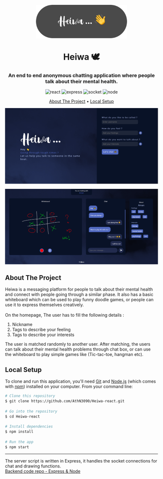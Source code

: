 <p align="center">
   <img width="300px"  src="./readme-images/banner.png" />
</p>
<h1 align="center">Heiwa 🕊</h1>
<h3 align="center">An end to end anonymous chatting application where people talk about their mental health.</h3>

<p align="center">
    <img src="https://img.shields.io/badge/react-%2320232a.svg?style=for-the-badge&logo=react&logoColor=%2361DAFB" alt=react>
      <img src="https://img.shields.io/badge/express.js-%23404d59.svg?style=for-the-badge&logo=express&logoColor=%2361DAFB" alt=express>
      <img src="https://img.shields.io/badge/Socket.io-black?style=for-the-badge&logo=socket.io&badgeColor=010101" alt=socket>
     <img src="https://img.shields.io/badge/node.js-6DA55F?style=for-the-badge&logo=node.js&logoColor=white" alt=node>
</p>
<p align="center">
  <a href="#about-the-project">About The Project</a> •
  <a href="#local-setup">Local Setup</a>
  
</p>

<p align="center">
   <img width="800px"  src="./readme-images/home.PNG" />
</p>
<p align="center">
   <img width="800px" src="./readme-images/chat.PNG" />
</p>

## About The Project

Heiwa is a messaging platform for people to talk about their mental health and connect with people going through a similar phase.
It also has a basic whiteboard which can be used to play funny doodle games, or people can use it to express themselves creatively.
<br><br>On the homepage, The user has to fill the following details : 
1. Nickname
2. Tags to describe your feeling
3. Tags to describe your interests

The user is matched randomly to another user. After matching, the users can talk about their mental health problems through chat box, or can use the whiteboard to play simple games like (Tic-tac-toe, hangman etc).


## Local Setup

To clone and run this application, you'll need [Git](https://git-scm.com) and [Node.js](https://nodejs.org/en/download/) (which comes with [npm](http://npmjs.com)) installed on your computer. From your command line:

```bash
# Clone this repository
$ git clone https://github.com/AthN3090/Heiwa-react.git

# Go into the repository
$ cd Heiwa-react

# Install dependencies
$ npm install

# Run the app
$ npm start
```
---
The server script is written in Express, it handles the socket connections for chat and drawing functions.<br>
[Backend code repo - Express & Node](https://github.com/AthN3090/Heiwa-backend)
